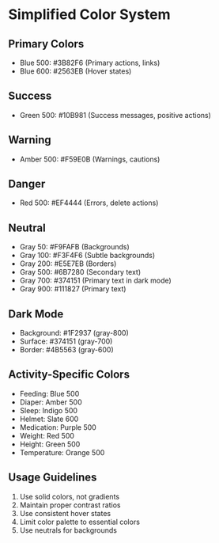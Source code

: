 # Simplified Color System

## Primary Colors
- Blue 500: #3B82F6 (Primary actions, links)
- Blue 600: #2563EB (Hover states)

## Success
- Green 500: #10B981 (Success messages, positive actions)

## Warning
- Amber 500: #F59E0B (Warnings, cautions)

## Danger
- Red 500: #EF4444 (Errors, delete actions)

## Neutral
- Gray 50: #F9FAFB (Backgrounds)
- Gray 100: #F3F4F6 (Subtle backgrounds)
- Gray 200: #E5E7EB (Borders)
- Gray 500: #6B7280 (Secondary text)
- Gray 700: #374151 (Primary text in dark mode)
- Gray 900: #111827 (Primary text)

## Dark Mode
- Background: #1F2937 (gray-800)
- Surface: #374151 (gray-700)
- Border: #4B5563 (gray-600)

## Activity-Specific Colors
- Feeding: Blue 500
- Diaper: Amber 500
- Sleep: Indigo 500
- Helmet: Slate 600
- Medication: Purple 500
- Weight: Red 500
- Height: Green 500
- Temperature: Orange 500

## Usage Guidelines
1. Use solid colors, not gradients
2. Maintain proper contrast ratios
3. Use consistent hover states
4. Limit color palette to essential colors
5. Use neutrals for backgrounds

